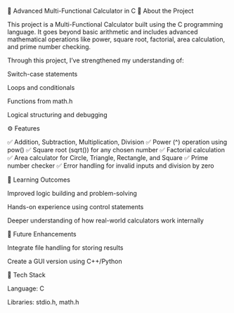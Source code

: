 🧮 Advanced Multi-Functional Calculator in C
📌 About the Project

This project is a Multi-Functional Calculator built using the C programming language.
It goes beyond basic arithmetic and includes advanced mathematical operations like power, square root, factorial, area calculation, and prime number checking.

Through this project, I’ve strengthened my understanding of:

Switch-case statements

Loops and conditionals

Functions from math.h

Logical structuring and debugging

⚙️ Features

✅ Addition, Subtraction, Multiplication, Division
✅ Power (^) operation using pow()
✅ Square root (sqrt()) for any chosen number
✅ Factorial calculation
✅ Area calculator for Circle, Triangle, Rectangle, and Square
✅ Prime number checker
✅ Error handling for invalid inputs and division by zero

🧠 Learning Outcomes

Improved logic building and problem-solving

Hands-on experience using control statements

Deeper understanding of how real-world calculators work internally

🚀 Future Enhancements

Integrate file handling for storing results

Create a GUI version using C++/Python

🧩 Tech Stack

Language: C

Libraries: stdio.h, math.h 
